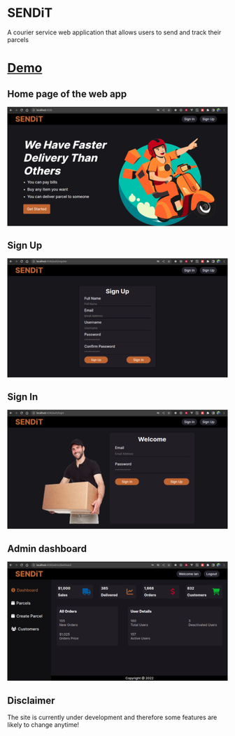 # SENDiT

A courier service web application that allows users to send and track their parcels

# [Demo](https://jitu-sendit.vercel.app/)

## Home page of the web app

![Screenshot](/src/assets/home.png)

## Sign Up

![Screenshot](/src/assets/signup.png)

## Sign In

![Screenshot](/src/assets/signin.png)

## Admin dashboard

![Screenshot](/src/assets/admin.png)

## Disclaimer

The site is currently under development and therefore some features are likely to change anytime!
